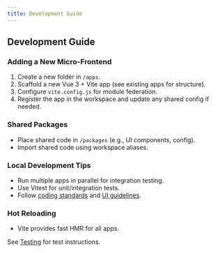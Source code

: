 ```yaml
---
title: Development Guide
---
```


## Development Guide

### Adding a New Micro-Frontend
1. Create a new folder in `/apps`.
2. Scaffold a new Vue 3 + Vite app (see existing apps for structure).
3. Configure `vite.config.js` for module federation.
4. Register the app in the workspace and update any shared config if needed.

### Shared Packages
- Place shared code in `/packages` (e.g., UI components, config).
- Import shared code using workspace aliases.

### Local Development Tips
- Run multiple apps in parallel for integration testing.
- Use Vitest for unit/integration tests.
- Follow [coding standards](../.github/instructions/coding.instructions.md) and [UI guidelines](../.github/instructions/ui-guidelines.instructions.md).

### Hot Reloading
- Vite provides fast HMR for all apps.

See [Testing](./testing.md) for test instructions.
